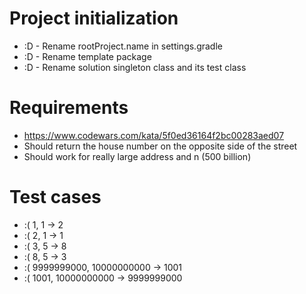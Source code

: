 # Project initialization
* :D - Rename rootProject.name in settings.gradle
* :D - Rename template package
* :D - Rename solution singleton class and its test class

# Requirements
* https://www.codewars.com/kata/5f0ed36164f2bc00283aed07
* Should return the house number on the opposite side of the street
* Should work for really large address and n (500 billion)

# Test cases
* :( 1, 1 -> 2
* :( 2, 1 -> 1
* :( 3, 5 -> 8
* :( 8, 5 -> 3
* :( 9999999000, 10000000000 -> 1001
* :( 1001, 10000000000 -> 9999999000